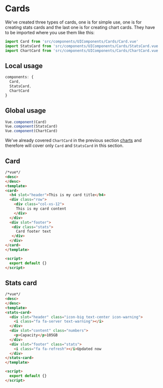 # Cards

We've created three types of cards, one is for simple use,
one is for creating stats cards and the last one is for creating chart cards.
They have to be imported where you use them like this:

```js
import Card from 'src/components/UIComponents/Cards/Card.vue'
import StatsCard from 'src/components/UIComponents/Cards/StatsCard.vue'
import ChartCard from 'src/components/UIComponents/Cards/ChartCard.vue'
```

## Local usage
```js
components: {
  Card,
  StatsCard,
  ChartCard
}
```

## Global usage
```js
Vue.component(Card)
Vue.component(StatsCard)
Vue.component(ChartCard)
```

We've already covered `ChartCard` in the previous section [charts](charts?id=chart-card) and therefore will cover only
`Card` and `StatsCard` in this section.


## Card
```html
/*vue*/
<desc>
</desc>
<template>
<card>
  <h4 slot="header">This is my card title</h4>
  <div class="row">
    <div class="col-xs-12">
     This is my card content
    </div>
  </div>
  <div slot="footer">
   <div class="stats">
     Card footer text
   </div>
  </div>
</card>
</template>

<script>
  export default {}
</script>
```

## Stats card
```html
/*vue*/
<desc>
</desc>
<template>
<stats-card>
  <div slot="header" class="icon-big text-center icon-warning">
    <i class="fa fa-server text-warning"></i>
  </div>
  <div slot="content" class="numbers">
    <p>Capacity</p>105GB
  </div>
  <div slot="footer" class="stats">
    <i class="fa fa-refresh"></i>Updated now
  </div>
</stats-card>
</template>

<script>
  export default {}
</script>
```


